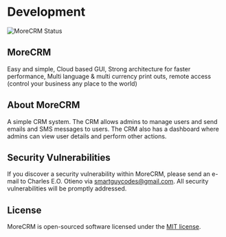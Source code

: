 # Development

![MoreCRM Status](https://github.com/SmartGuyCodes/morecrm/actions/workflows/hotelpos.yaml/badge.svg)

## MoreCRM

Easy and simple, Cloud based GUI, Strong architecture for faster performance, Multi language & multi currency print outs, remote access (control your business any place to the world)

## About MoreCRM

A simple CRM system. The CRM allows admins to manage users and send emails and SMS messages to users. The CRM also has a dashboard where admins can view user details and perform other actions.


## Security Vulnerabilities

If you discover a security vulnerability within MoreCRM, please send an e-mail to Charles E.O. Otieno via [smartguycodes@gmail.com](mailto:smartguycodes@gmail.com). All security vulnerabilities will be promptly addressed.

## License

MoreCRM is open-sourced software licensed under the [MIT license](https://opensource.org/licenses/MIT).
